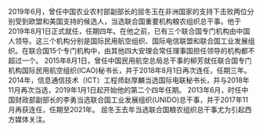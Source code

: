 2019年6月，曾任中国农业农村部副部长的屈冬玉在非洲国家的支持下击败两位分别受到欧盟和美国支持的候选人，当选联合国重要机构粮农组织总干事。他于2019年8月1日正式就任，任期四年。在他之前，已有三个联合国专门机构由中国人领导。这三个机构分别是国际民用航空组织、国际电信联盟和联合国工业发展组织。在联合国15个专门机构中，由其他四大安理会常任理事国担任领导的机构都不超过一个。 2015年8月1日，曾任中国民用航空总局总干事的柳芳就任联合国专门机构国际民用航空组织(ICAO)秘书长，并于2018年8月1日再次连任，任期三年。 2014年，信息通信技术（ICT）工程师赵厚麟当选国际电联秘书长，并与2018年11月再次当选，2019年1月1日起开始他的第二个四年任期。   2013年6月，时任中国财政部副部长的李勇当选联合国工业发展组织(UNIDO)总干事，并于2017年11月再获连任，任期至2021年。 屈冬玉去年当选联合国粮农组织总干事尤为引起西方媒体关注。